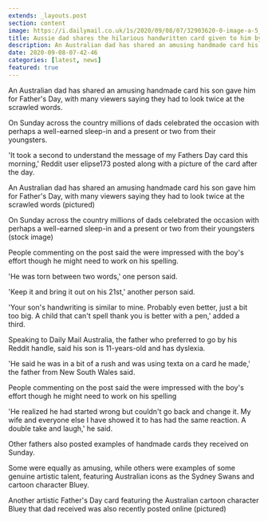```yaml
---
extends: _layouts.post
section: content
image: https://i.dailymail.co.uk/1s/2020/09/08/07/32903620-0-image-a-5_1599544863725.jpg 
title: Aussie dad shares the hilarious handwritten card given to him by his young son for Fathers Day 
description: An Australian dad has shared an amusing handmade card his son gave him for Fathers Day, with many viewers saying they had to look twice at the scrawled words.  
date: 2020-09-08-07-42-46 
categories: [latest, news] 
featured: true 
--- 
```

An Australian dad has shared an amusing handmade card his son gave him for Father's Day, with many viewers saying they had to look twice at the scrawled words. 

On Sunday across the country millions of dads celebrated the occasion with perhaps a well-earned sleep-in and a present or two from their youngsters.  

'It took a second to understand the message of my Fathers Day card this morning,' Reddit user elipse173 posted along with a picture of the card after the day. 

An Australian dad has shared an amusing handmade card his son gave him for Father's Day, with many viewers saying they had to look twice at the scrawled words (pictured) 

On Sunday across the country millions of dads celebrated the occasion with perhaps a well-earned sleep-in and a present or two from their youngsters (stock image) 

People commenting on the post said the were impressed with the boy's effort though he might need to work on his spelling. 

'He was torn between two words,' one person said. 

'Keep it and bring it out on his 21st,' another person said.  

'Your son's handwriting is similar to mine. Probably even better, just a bit too big. A child that can't spell thank you is better with a pen,' added a third. 

Speaking to Daily Mail Australia, the father who preferred to go by his Reddit handle, said his son is 11-years-old and has dyslexia. 

'He said he was in a bit of a rush and was using texta on a card he made,' the father from New South Wales said. 

People commenting on the post said the were impressed with the boy's effort though he might need to work on his spelling 

'He realized he had started wrong but couldn't go back and change it. My wife and everyone else I have showed it to has had the same reaction. A double take and laugh,' he said. 

Other fathers also posted examples of handmade cards they received on Sunday. 

Some were equally as amusing, while others were examples of some genuine artistic talent, featuring Australian icons as the Sydney Swans and cartoon character Bluey. 

Another artistic Father's Day card featuring the Australian cartoon character Bluey that dad received was also recently posted online (pictured) 

